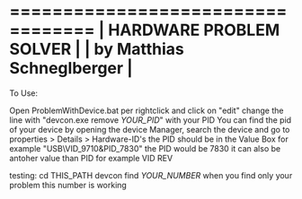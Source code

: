 ==================================
|     HARDWARE PROBLEM SOLVER    |
|    by Matthias Schneglberger   |
==================================

To Use:

Open ProblemWithDevice.bat per rightclick and click on "edit"
change the line with "devcon.exe remove *YOUR_PID*" with your PID
You can find the pid of your device by opening the device Manager, search the device and go to properties > Details > Hardware-ID's
the PID should be in the Value Box
for example "USB\VID_9710&PID_7830" the PID would be 7830
it can also be antoher value than PID for example VID REV


testing:
cd THIS_PATH
devcon find *YOUR_NUMBER*
when you find only your problem this number is working